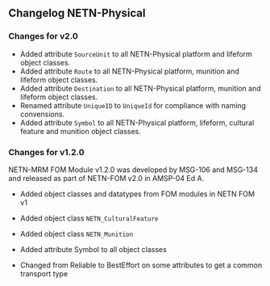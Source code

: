 ## Changelog NETN-Physical

### Changes for v2.0

* Added attribute `SourceUnit` to all NETN-Physical platform and lifeform object classes.
* Added attribute `Route` to all NETN-Physical platform, munition and lifeform object classes.
* Added attribute `Destination` to all NETN-Physical platform, munition and lifeform object classes.
* Renamed attribute `UniqueID` to `UniqueId` for compliance with naming convensions.
* Added attribute `Symbol` to all NETN-Physical platform, lifeform, cultural feature and munition object classes.

### Changes for v1.2.0
NETN-MRM FOM Module v1.2.0 was developed by MSG-106 and MSG-134 and released as part of NETN-FOM v2.0 in AMSP-04 Ed A.

* Added object classes and datatypes from FOM modules in NETN FOM v1
* Added object class `NETN_CulturalFeature`
* Added  object class `NETN_Munition`

* Added attribute Symbol to all object classes
* Changed from Reliable to BestEffort on some attributes to get a common transport type